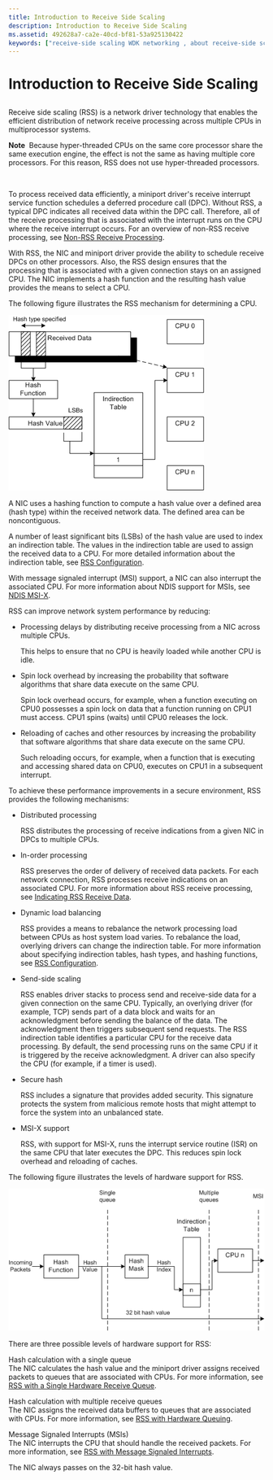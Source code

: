 ```yaml
---
title: Introduction to Receive Side Scaling
description: Introduction to Receive Side Scaling
ms.assetid: 492628a7-ca2e-40cd-bf81-53a925130422
keywords: ["receive-side scaling WDK networking , about receive-side scaling", "RSS WDK networking , about receive-side scaling", "CPU determination WDK RSS"]
---
```


# Introduction to Receive Side Scaling


## <a href="" id="ddk-introduction-to-receive-side-scaling-ng"></a>


Receive side scaling (RSS) is a network driver technology that enables the efficient distribution of network receive processing across multiple CPUs in multiprocessor systems.

**Note**  Because hyper-threaded CPUs on the same core processor share the same execution engine, the effect is not the same as having multiple core processors. For this reason, RSS does not use hyper-threaded processors.

 

To process received data efficiently, a miniport driver's receive interrupt service function schedules a deferred procedure call (DPC). Without RSS, a typical DPC indicates all received data within the DPC call. Therefore, all of the receive processing that is associated with the interrupt runs on the CPU where the receive interrupt occurs. For an overview of non-RSS receive processing, see [Non-RSS Receive Processing](non-rss-receive-processing.md).

With RSS, the NIC and miniport driver provide the ability to schedule receive DPCs on other processors. Also, the RSS design ensures that the processing that is associated with a given connection stays on an assigned CPU. The NIC implements a hash function and the resulting hash value provides the means to select a CPU.

The following figure illustrates the RSS mechanism for determining a CPU.

![diagram illustrating the rss mechanism for determining a cpu](images/rss.png)

A NIC uses a hashing function to compute a hash value over a defined area (hash type) within the received network data. The defined area can be noncontiguous.

A number of least significant bits (LSBs) of the hash value are used to index an indirection table. The values in the indirection table are used to assign the received data to a CPU. For more detailed information about the indirection table, see [RSS Configuration](rss-configuration.md).

With message signaled interrupt (MSI) support, a NIC can also interrupt the associated CPU. For more information about NDIS support for MSIs, see [NDIS MSI-X](ndis-msi-x.md).

RSS can improve network system performance by reducing:

-   Processing delays by distributing receive processing from a NIC across multiple CPUs.

    This helps to ensure that no CPU is heavily loaded while another CPU is idle.

-   Spin lock overhead by increasing the probability that software algorithms that share data execute on the same CPU.

    Spin lock overhead occurs, for example, when a function executing on CPU0 possesses a spin lock on data that a function running on CPU1 must access. CPU1 spins (waits) until CPU0 releases the lock.

-   Reloading of caches and other resources by increasing the probability that software algorithms that share data execute on the same CPU.

    Such reloading occurs, for example, when a function that is executing and accessing shared data on CPU0, executes on CPU1 in a subsequent interrupt.

To achieve these performance improvements in a secure environment, RSS provides the following mechanisms:

-   Distributed processing

    RSS distributes the processing of receive indications from a given NIC in DPCs to multiple CPUs.

-   In-order processing

    RSS preserves the order of delivery of received data packets. For each network connection, RSS processes receive indications on an associated CPU. For more information about RSS receive processing, see [Indicating RSS Receive Data](indicating-rss-receive-data.md).

-   Dynamic load balancing

    RSS provides a means to rebalance the network processing load between CPUs as host system load varies. To rebalance the load, overlying drivers can change the indirection table. For more information about specifying indirection tables, hash types, and hashing functions, see [RSS Configuration](rss-configuration.md).

-   Send-side scaling

    RSS enables driver stacks to process send and receive-side data for a given connection on the same CPU. Typically, an overlying driver (for example, TCP) sends part of a data block and waits for an acknowledgment before sending the balance of the data. The acknowledgment then triggers subsequent send requests. The RSS indirection table identifies a particular CPU for the receive data processing. By default, the send processing runs on the same CPU if it is triggered by the receive acknowledgment. A driver can also specify the CPU (for example, if a timer is used).

-   Secure hash

    RSS includes a signature that provides added security. This signature protects the system from malicious remote hosts that might attempt to force the system into an unbalanced state.

-   MSI-X support

    RSS, with support for MSI-X, runs the interrupt service routine (ISR) on the same CPU that later executes the DPC. This reduces spin lock overhead and reloading of caches.

The following figure illustrates the levels of hardware support for RSS.

![diagram illustrating the levels of hardware support for rss](images/rss-hw.png)

There are three possible levels of hardware support for RSS:

<a href="" id="hash-calculation-with-a-single-queue"></a>Hash calculation with a single queue  
The NIC calculates the hash value and the miniport driver assigns received packets to queues that are associated with CPUs. For more information, see [RSS with a Single Hardware Receive Queue](rss-with-a-single-hardware-receive-queue.md).

<a href="" id="hash-calculation-with-multiple-receive-queues"></a>Hash calculation with multiple receive queues  
The NIC assigns the received data buffers to queues that are associated with CPUs. For more information, see [RSS with Hardware Queuing](rss-with-hardware-queuing.md).

<a href="" id="message-signaled-interrupts--msis-"></a>Message Signaled Interrupts (MSIs)  
The NIC interrupts the CPU that should handle the received packets. For more information, see [RSS with Message Signaled Interrupts](rss-with-message-signaled-interrupts.md).

The NIC always passes on the 32-bit hash value.

 

 





